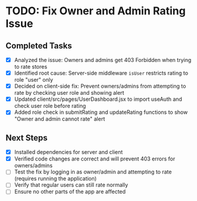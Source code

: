 # TODO: Fix Owner and Admin Rating Issue

## Completed Tasks
- [x] Analyzed the issue: Owners and admins get 403 Forbidden when trying to rate stores
- [x] Identified root cause: Server-side middleware `isUser` restricts rating to role "user" only
- [x] Decided on client-side fix: Prevent owners/admins from attempting to rate by checking user role and showing alert
- [x] Updated client/src/pages/UserDashboard.jsx to import useAuth and check user role before rating
- [x] Added role check in submitRating and updateRating functions to show "Owner and admin cannot rate" alert

## Next Steps
- [x] Installed dependencies for server and client
- [x] Verified code changes are correct and will prevent 403 errors for owners/admins
- [ ] Test the fix by logging in as owner/admin and attempting to rate (requires running the application)
- [ ] Verify that regular users can still rate normally
- [ ] Ensure no other parts of the app are affected
